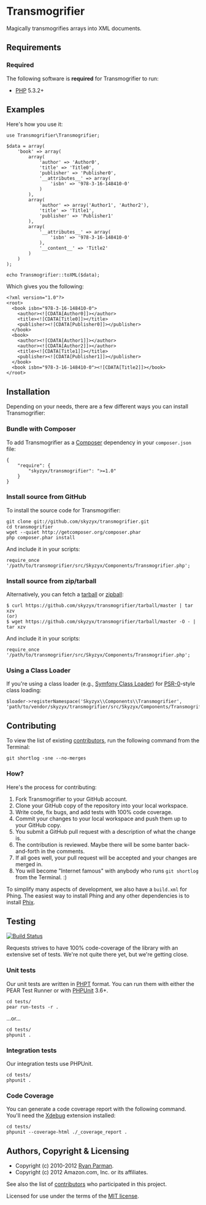 # Transmogrifier

Magically transmogrifies arrays into XML documents.


## Requirements
### Required
The following software is **required** for Transmogrifier to run:

* [PHP](http://php.net) 5.3.2+

## Examples
Here's how you use it:

	use Transmogrifier\Transmogrifier;

	$data = array(
		'book' => array(
			array(
				'author' => 'Author0',
				'title' => 'Title0',
				'publisher' => 'Publisher0',
				'__attributes__' => array(
					'isbn' => '978-3-16-148410-0'
				)
			),
			array(
				'author' => array('Author1', 'Author2'),
				'title' => 'Title1',
				'publisher' => 'Publisher1'
			),
			array(
				'__attributes__' => array(
					'isbn' => '978-3-16-148410-0'
				),
				'__content__' => 'Title2'
			)
		)
	);

	echo Transmogrifier::toXML($data);

Which gives you the following:

	<?xml version="1.0"?>
	<root>
	  <book isbn="978-3-16-148410-0">
	    <author><![CDATA[Author0]]></author>
	    <title><![CDATA[Title0]]></title>
	    <publisher><![CDATA[Publisher0]]></publisher>
	  </book>
	  <book>
	    <author><![CDATA[Author1]]></author>
	    <author><![CDATA[Author2]]></author>
	    <title><![CDATA[Title1]]></title>
	    <publisher><![CDATA[Publisher1]]></publisher>
	  </book>
	  <book isbn="978-3-16-148410-0"><![CDATA[Title2]]></book>
	</root>


## Installation
Depending on your needs, there are a few different ways you can install Transmogrifier:

### Bundle with Composer
To add Transmogrifier as a [Composer](https://github.com/composer/composer) dependency in your `composer.json` file:

	{
		"require": {
			"skyzyx/transmogrifier": ">=1.0"
		}
	}

### Install source from GitHub
To install the source code for Transmogrifier:

	git clone git://github.com/skyzyx/transmogrifier.git
	cd transmogrifier
	wget --quiet http://getcomposer.org/composer.phar
	php composer.phar install

And include it in your scripts:

	require_once '/path/to/transmogrifier/src/Skyzyx/Components/Transmogrifier.php';

### Install source from zip/tarball
Alternatively, you can fetch a [tarball](https://github.com/skyzyx/transmogrifier/tarball/master) or [zipball](https://github.com/skyzyx/transmogrifier/zipball/master):

    $ curl https://github.com/skyzyx/transmogrifier/tarball/master | tar xzv
    (or)
    $ wget https://github.com/skyzyx/transmogrifier/tarball/master -O - | tar xzv

And include it in your scripts:

	require_once '/path/to/transmogrifier/src/Skyzyx/Components/Transmogrifier.php';

### Using a Class Loader
If you're using a class loader (e.g., [Symfony Class Loader](https://github.com/symfony/ClassLoader)) for [PSR-0](https://github.com/php-fig/fig-standards/blob/master/accepted/PSR-0.md)-style class loading:

	$loader->registerNamespace('Skyzyx\\Components\\Transmogrifier', 'path/to/vendor/skyzyx/transmogrifier/src/Skyzyx/Components/Transmogrifier');


## Contributing
To view the list of existing [contributors](/skyzyx/transmogrifier/contributors), run the following command from the Terminal:

	git shortlog -sne --no-merges

### How?
Here's the process for contributing:

1. Fork Transmogrifier to your GitHub account.
2. Clone your GitHub copy of the repository into your local workspace.
3. Write code, fix bugs, and add tests with 100% code coverage.
4. Commit your changes to your local workspace and push them up to your GitHub copy.
5. You submit a GitHub pull request with a description of what the change is.
6. The contribution is reviewed. Maybe there will be some banter back-and-forth in the comments.
7. If all goes well, your pull request will be accepted and your changes are merged in.
8. You will become "Internet famous" with anybody who runs `git shortlog` from the Terminal. :)

To simplify many aspects of development, we also have a `build.xml` for Phing. The easiest way to install Phing and any other dependencies is to install [Phix](http://phix-project.org/#install).


## Testing
[![Build Status](https://secure.travis-ci.org/skyzyx/transmogrifier.png)](http://travis-ci.org/skyzyx/transmogrifier)

Requests strives to have 100% code-coverage of the library with an extensive set of tests. We're not quite there yet, but we're getting close.

### Unit tests
Our unit tests are written in [PHPT](http://qa.php.net/phpt_details.php) format. You can run them with either the PEAR Test Runner or with [PHPUnit](https://github.com/sebastianbergmann/phpunit/) 3.6+.

	cd tests/
	pear run-tests -r .

...or...

	cd tests/
	phpunit .

### Integration tests
Our integration tests use PHPUnit.

	cd tests/
	phpunit .

### Code Coverage
You can generate a code coverage report with the following command. You'll need the [Xdebug](http://xdebug.org) extension installed:

	cd tests/
	phpunit --coverage-html ./_coverage_report .


## Authors, Copyright & Licensing

* Copyright (c) 2010-2012 [Ryan Parman](http://ryanparman.com).
* Copyright (c) 2012 Amazon.com, Inc. or its affiliates.

See also the list of [contributors](/skyzyx/transmogrifier/contributors) who participated in this project.

Licensed for use under the terms of the [MIT license](http://www.opensource.org/licenses/mit-license.php).
